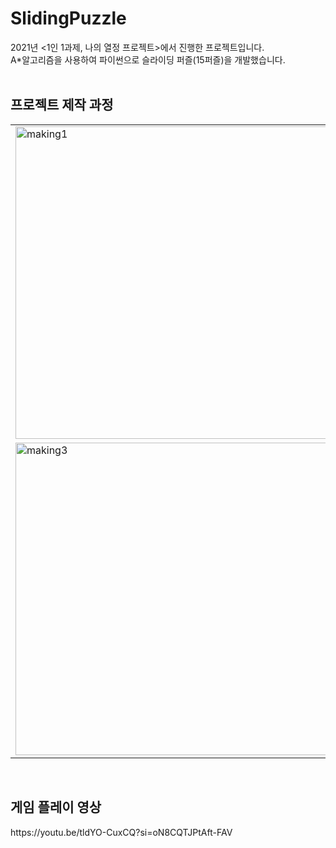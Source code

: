<h1> SlidingPuzzle </h1>
2021년 <1인 1과제, 나의 열정 프로젝트>에서 진행한 프로젝트입니다.<br>
A*알고리즘을 사용하여 파이썬으로 슬라이딩 퍼즐(15퍼즐)을 개발했습니다.<br>
<br>

<h2> 프로젝트 제작 과정 </h2>
<table>
  <tr>
    <td><img src="https://github.com/user-attachments/assets/c3028908-8736-425b-80c9-c0920b23eafc" alt="making1" width="500"></td>
    <td><img src="https://github.com/user-attachments/assets/cbf1226d-1664-4144-86ec-63fa28dcef9d" alt="making2" width="500"></td>
  </tr>
  <tr>
    <td><img src="https://github.com/user-attachments/assets/b645a7fd-27c1-49a4-9b4c-ebb7ae182fc4" alt="making3" width="500"></td>
    <td><img src="https://github.com/user-attachments/assets/44e87286-0886-4857-88c1-5017ba729404" alt="making4" width="500"></td>
  </tr>
</table>
<br>

<h2> 게임 플레이 영상 </h2>
https://youtu.be/tldYO-CuxCQ?si=oN8CQTJPtAft-FAV
